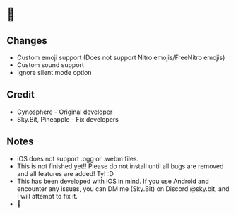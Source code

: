 # 🗿
## Changes
- Custom emoji support (Does not support Nitro emojis/FreeNitro emojis)
- Custom sound support
- Ignore silent mode option
## Credit
- Cynosphere - Original developer
- Sky.Bit, Pineapple - Fix developers
## Notes
- iOS does not support .ogg or .webm files.
- This is not finished yet!! Please do not install until all bugs are removed and all features are added! Ty! :D
- This has been developed with iOS in mind. If you use Android and encounter any issues, you can DM me (Sky.Bit) on Discord @sky.bit, and I will attempt to fix it.
- 🗿
